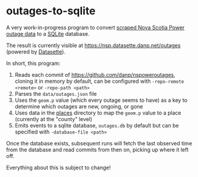 # outages-to-sqlite

A very work-in-progress program to convert
[scraped Nova Scotia Power outage data](https://github.com/danp/nspoweroutages)
to a [SQLite](https://sqlite.org) database.

The result is currently visible at https://nsp.datasette.danp.net/outages
(powered by [Datasette](https://datasette.io)).

In short, this program:

1. Reads each commit of https://github.com/danp/nspoweroutages, cloning it in memory by default, can be configured with `-repo-remote <remote>` or `-repo-path <path>`
1. Parses the `data/outages.json` file
1. Uses the `geom.p` value (which every outage seems to have) as a key to determine which outages are new, ongoing, or gone
1. Uses data in the [places](places) directory to map the `geom.p` value to a place (currently at the "county" level)
1. Emits events to a sqlite database, `outages.db` by default but can be specified with `-database-file <path>`

Once the database exists, subsequent runs will fetch the last observed time from the database and
read commits from then on, picking up where it left off.

Everything about this is subject to change!
